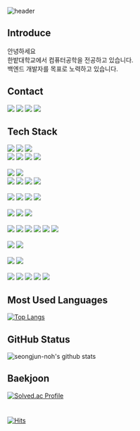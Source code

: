 ![header](https://capsule-render.vercel.app/api?type=waving&color=auto&height=250&section=header&text=Hello&fontSize=90&fontAlignY=35&fontAlign=70&desc=I'm%20Seongjun&descAlignY=52&descSize=30&descAlign=75)

## Introduce
안녕하세요<br>
한밭대학교에서 컴퓨터공학을 전공하고 있습니다.<br>
백엔드 개발자를 목표로 노력하고 있습니다.

## Contact
[<img src="https://img.shields.io/badge/mail-EA4335?style=flat&logo=gmail&logoColor=black">](mailto:seongjun5657@gmail.com) [<img src="https://img.shields.io/badge/blog-FF5722?style=flat&logo=blogger&logoColor=black">](https://seongjun-noh.github.io/) [<img src="https://img.shields.io/badge/instagram-E4405F?style=flat&logo=instagram&logoColor=black">](https://www.instagram.com/s_jun_1209/) [<img src="https://img.shields.io/badge/facebook-1877F2?style=flat&logo=facebook&logoColor=black">](https://www.facebook.com/profile.php?id=100005781037959)

## Tech Stack
<img src="https://img.shields.io/badge/html5-E34F26?style=flat&logo=html5&logoColor=black"> <img src="https://img.shields.io/badge/css3-1572B6?style=flat&logo=css3&logoColor=black"> <img src="https://img.shields.io/badge/javascript-F7DF1E?style=flat&logo=javascript&logoColor=black">
<br>  <img src="https://img.shields.io/badge/java-007396?style=flat&logo=java&logoColor=black"> <img src="https://img.shields.io/badge/python-3776AB?style=flat&logo=python&logoColor=black"> <img src="https://img.shields.io/badge/c-A8B9CC?style=flat&logo=c&logoColor=black"> <img src="https://img.shields.io/badge/c++-00599C?style=flat&logo=cplusplus&logoColor=black">
<br>
<br>
<img src="https://img.shields.io/badge/react-61DAFB?style=flat&logo=react&logoColor=black"> <img src="https://img.shields.io/badge/tailwind css-06B6D4?style=flat&logo=tailwindcss&logoColor=black">
<br>
<img src="https://img.shields.io/badge/spring-6DB33F?style=flatlogo=spring&logoColor=black"> <img src="https://img.shields.io/badge/spring boot-6DB33F?style=flat&logo=springboot&logoColor=black"> <img src="https://img.shields.io/badge/node.js-339933?style=flat&logo=node.js&logoColor=black"> <img src="https://img.shields.io/badge/android-3DDC84?style=flat&logo=android&logoColor=black">
<br><br>
<img src="https://img.shields.io/badge/sqllite-003B57?style=flat&logo=sqlite&logoColor=black"> <img src="https://img.shields.io/badge/mysql-4479A1?style=flat&logo=mysql&logoColor=black"> <img src="https://img.shields.io/badge/postgresql-4169E1?style=flat&logo=postgresql&logoColor=black"> <img src="https://img.shields.io/badge/hibernate-59666C?style=flat&logo=hibernate&logoColor=black">
<br><br>
<img src="https://img.shields.io/badge/git-F05032?style=flat&logo=git&logoColor=black"> <img src="https://img.shields.io/badge/github-181717?style=flat&logo=github&logoColor=black"> <img src="https://img.shields.io/badge/gradle-02303A?style=flat&logo=gradle&logoColor=black">
<br><br>
<img src="https://img.shields.io/badge/visual studio-5C2D91?style=flat&logo=visualstudio&logoColor=black"> <img src="https://img.shields.io/badge/visual studio code-007ACC?style=flat&logo=visualstudiocode&logoColor=black"> <img src="https://img.shields.io/badge/Eclipse-2C2255?style=flat&logo=EclipseIDE&logoColor=black"> <img src="https://img.shields.io/badge/IntelliJ-000000?style=flat&logo=intellijidea&logoColor=white"> <img src="https://img.shields.io/badge/webstorm-000000?style=flat&logo=webstorm&logoColor=white"> <img src="https://img.shields.io/badge/android studio-3DDC84?style=flat&logo=androidstudio&logoColor=black">
<br><br>
<img src="https://img.shields.io/badge/notion-000000?style=flat&logo=notion&logoColor=white"> <img src="https://img.shields.io/badge/Obsidian-483699?style=flat&logo=Obsidian&logoColor=black">
<br><br>
<img src="https://img.shields.io/badge/wire shark-1679A7?style=flat&logo=wireshark&logoColor=black"> <img src="https://img.shields.io/badge/postman-FF6C37?style=flat&logo=postman&logoColor=black">
<br><br>
<img src="https://img.shields.io/badge/windows-0078D6?style=flat&logo=windows&logoColor=black"> <img src="https://img.shields.io/badge/mac-000000?style=for-flat&logo=apple&logoColor=white"> <img src="https://img.shields.io/badge/ubuntu-E95420?style=flat&logo=ubuntu&logoColor=black"> <img src="https://img.shields.io/badge/linux-FCC624?style=flat&logo=linux&logoColor=black"> <img src="https://img.shields.io/badge/Raspberry pi-A22846?style=flat&logo=Raspberrypi&logoColor=black">

## Most Used Languages
[![Top Langs](https://github-readme-stats.vercel.app/api/top-langs/?username=seongjun-noh&layout=compact)](https://github.com/seongjun-noh/github-readme-stats)

## GitHub Status
![seongjun-noh's github stats](https://github-readme-stats.vercel.app/api?username=seongjun-noh&show_icons=true)

## Baekjoon
[![Solved.ac Profile](http://mazassumnida.wtf/api/v2/generate_badge?boj=vomw99)](https://solved.ac/vomw99/)

#
[![Hits](https://hits.seeyoufarm.com/api/count/incr/badge.svg?url=https%3A%2F%2Fgithub.com%2Fseongjun-noh%2Fhit-counter&count_bg=%23585858&title_bg=%232B2B2B&icon=&icon_color=%23E7E7E7&title=hits&edge_flat=false)](https://hits.seeyoufarm.com)
